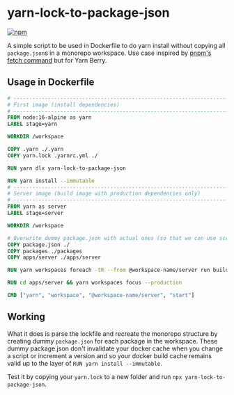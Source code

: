 # yarn-lock-to-package-json

[![npm](https://img.shields.io/npm/v/yarn-lock-to-package-json)](https://www.npmjs.com/package/yarn-lock-to-package-json)

A simple script to be used in Dockerfile to do yarn install without copying all `package.json`s in a monorepo workspace. Use case inspired by [pnpm's fetch command](https://pnpm.io/cli/fetch) but for Yarn Berry.

## Usage in Dockerfile

```Dockerfile
# ------------------------------------------------------------------------------
# First image (install dependencies)
# ------------------------------------------------------------------------------
FROM node:16-alpine as yarn
LABEL stage=yarn

WORKDIR /workspace

COPY .yarn ./.yarn
COPY yarn.lock .yarnrc.yml ./

RUN yarn dlx yarn-lock-to-package-json

RUN yarn install --immutable
# ------------------------------------------------------------------------------
# Server image (build image with production dependencies only)
# ------------------------------------------------------------------------------
FROM yarn as server
LABEL stage=server

WORKDIR /workspace

# Overwrite dummy package.json with actual ones (so that we can use scripts)
COPY package.json ./
COPY packages ./packages
COPY apps/server ./apps/server

RUN yarn workspaces foreach -tR --from @workspace-name/server run build

RUN cd apps/server && yarn workspaces focus --production

CMD ["yarn", "workspace", "@workspace-name/server", "start"]
```

## Working

What it does is parse the lockfile and recreate the monorepo structure by creating dummy `package.json` for each package in the workspace. These dummy package.json don't invalidate your docker cache when you change a script or increment a version and so your docker build cache remains valid up to the layer of `RUN yarn install --immutable`.

Test it by copying your `yarn.lock` to a new folder and run `npx yarn-lock-to-package-json`.
